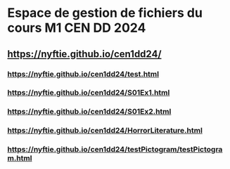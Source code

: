 # Espace de gestion de fichiers du cours M1 CEN DD 2024

## https://nyftie.github.io/cen1dd24/

### https://nyftie.github.io/cen1dd24/test.html
### https://nyftie.github.io/cen1dd24/S01Ex1.html
### https://nyftie.github.io/cen1dd24/S01Ex2.html
### https://nyftie.github.io/cen1dd24/HorrorLiterature.html
### https://nyftie.github.io/cen1dd24/testPictogram/testPictogram.html
